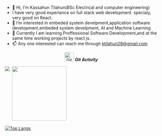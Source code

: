 - 👋 Hi, I’m Kassahun Tilahun(BSc Electrical and computer engineering)
- I have very good experiance on full stack web development. specialy, very good on React.
- 👀 I’m interested in embeded system develpment,application software development,embeded system develpment, AI and Machine Learning
- 🌱 Currently I am learning Proffessional Software Development,and at the same time working projects by react js.
- 📫 Any one interested can reach me through ktilahun28@gmail.com

<p align="center">
 <img src="https://media.giphy.com/media/W5eoZHPpUx9sapR0eu/giphy.gif" width="30px" alt="Git"/>&nbsp;<i><b>Git Activity</b></i></p>
 
<p><img align="left" src="https://github-readme-stats.vercel.app/api/top-langs?username=kassahunT&hide=html&hide_title=true&hide_border=true&layout=compact&langs_count=8&text_color=000&icon_color=fff&bg_color=0,52fa5a,4dfcff,c64dff&theme=graywhite" /></p>
<p>&nbsp;<img height="180em" src="https://github-readme-stats.vercel.app/api?username=kassahunT&hide_title=true&hide_border=true&show_icons=true&include_all_commits=true&count_private=true&line_height=21&text_color=000&icon_color=000&bg_color=0,ea6161,ffc64d,fffc4d,52fa5a&theme=graywhite" /></p> 

[![Top Langs](https://github-readme-stats.vercel.app/api/top-langs/?username=kassahunT)](https://github.com/kassahunT/github-readme-stats)

<!---
kassahunT/kassahunT is a ✨ special ✨ repository because its README.md (this file) appears on your GitHub profile.
You can click the Preview link to take a look at your changes.
--->
